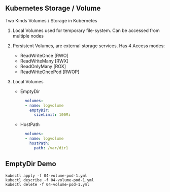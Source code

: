 ## Kubernetes Storage /  Volume

Two Kinds Volumes / Storage in Kubernetes

1. Local Volumes used for temporary file-system. Can be accessed from multiple nodes

1. Persistent Volumes, are external storage services. Has 4 Access modes:

    - ReadWriteOnce [RWO]
    - ReadWriteMany [RWX]
    - ReadOnlyMany  [ROX]
    - ReadWriteOncePod [RWOP]

1. Local Volumes

	- EmptyDir
	
		```yml
		  volumes:
		  - name: logvolume
			emptyDir:
			  sizeLimit: 100Mi
		```

	
	- HostPath

		```yml
		  volumes:
		  - name: logvolume
			hostPath:
			  path: /var/dir1
		```

## EmptyDir Demo

```
kubectl apply -f 04-volume-pod-1.yml
kubectl describe -f 04-volume-pod-1.yml
kubectl delete -f 04-volume-pod-1.yml
```

